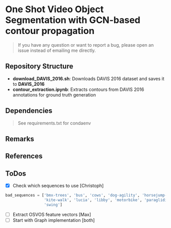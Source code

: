 # One Shot Video Object Segmentation with GCN-based contour propagation
> If you have any question or want to report a bug, please open an issue instead of emailing me directly.

## Repository Structure
- **download_DAVIS_2016.sh**: Downloads DAVIS 2016 dataset and saves it to **DAVIS_2016**
- **contour_extraction.ipynb**: Extracts contours from DAVIS 2016 annotations for ground truth generation

## Dependencies
> See requirements.txt for condaenv

## Remarks

## References

## ToDos
- [x] Check which sequences to use [Christoph]
```python
bad_sequences = ['bmx-trees', 'bus', 'cows', 'dog-agility', 'horsejump-high', 'horsejump-low', 
                 'kite-walk', 'lucia', 'libby', 'motorbike', 'paragliding', 'rhino', 'scooter-gray', 
                 'swing']
```
- [ ] Extract OSVOS feature vectors [Max]
- [ ] Start with Graph implementation [both]
